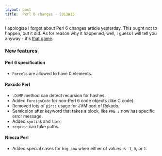 ```yaml
---
layout: post
title:  Perl 6 changes - 2013W15
---
```

I apologize I forgot about Perl 6 changes article yesterday. This ought
not to happen, but it did. As for reason why it happened, well, I guess
I will tell you anyway - it's [that game].

### New features
#### Perl 6 specification
* `Parcel`s are allowed to have 0 elements.

#### Rakudo Perl
* `.DUMP` method can detect recursion for hashes.
* Added `ForeignCode` for non-Perl 6 code objects (like C code).
* Removed lots of `pir::` usage for JVM port of Rakudo.
* Semicolon after keyword that takes a block, like `PRE ;` now has
  specific error message.
* Added `symlink` and `link`.
* `require` can take paths.

#### Niecza Perl
* Added special cases for `big_pow` when either of values is `-1`,
  `0`, or `1`.

[that game]: https://minecraft.net/ "Minecraft"
